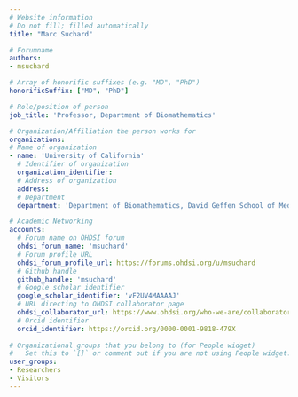 ```yaml
---
# Website information
# Do not fill; filled automatically
title: "Marc Suchard"

# Forumname 
authors:
- msuchard

# Array of honorific suffixes (e.g. "MD", "PhD")
honorificSuffix: ["MD", "PhD"]

# Role/position of person
job_title: 'Professor, Department of Biomathematics'

# Organization/Affiliation the person works for
organizations:
# Name of organization
- name: 'University of California'
  # Identifier of organization
  organization_identifier: 
  # Address of organization
  address: 
  # Department
  department: 'Department of Biomathematics, David Geffen School of Medicine'

# Academic Networking
accounts:
  # Forum name on OHDSI forum
  ohdsi_forum_name: 'msuchard'
  # Forum profile URL
  ohdsi_forum_profile_url: https://forums.ohdsi.org/u/msuchard
  # Github handle
  github_handle: 'msuchard'
  # Google scholar identifier
  google_scholar_identifier: 'vF2UV4MAAAAJ'
  # URL directing to OHDSI collaborator page
  ohdsi_collaborator_url: https://www.ohdsi.org/who-we-are/collaborators/marc-suchard/
  # Orcid identifier
  orcid_identifier: https://orcid.org/0000-0001-9818-479X
  
# Organizational groups that you belong to (for People widget)
#   Set this to `[]` or comment out if you are not using People widget.
user_groups:
- Researchers
- Visitors
---
```

